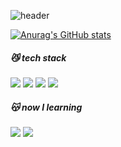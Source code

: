 
<!--
**jiwongut/jiwongut** is a ✨ _special_ ✨ repository because its `README.md` (this file) appears on your GitHub profile.

Here are some ideas to get you started:

- 🔭 I’m currently working on ...
- 🌱 I’m currently learning ...
- 👯 I’m looking to collaborate on ...
- 🤔 I’m looking for help with ...
- 💬 Ask me about ...
- 📫 How to reach me: ...
- 😄 Pronouns: ...
- ⚡ Fun fact: ...
-->

![header](https://capsule-render.vercel.app/api?type=wave&color=#83a4d4&height=300&section=header&text=jiwongut&fontSize=70)


[![Anurag's GitHub stats](https://github-readme-stats.vercel.app/api?username=jiwongut)](https://github.com/jiwongut/github-readme-stats)


##### 😼 tech stack
<img src="https://img.shields.io/badge/HTML-F7797d?style=flat-square&logo=HTML5&logoColor=white"/> <img src="https://img.shields.io/badge/CSS-348ac7?style=flat-square&logo=CSS3&logoColor=white"/> <img src="https://img.shields.io/badge/java script-ffd452?style=flat-square&logo=JavaScript&logoColor=white"/> <img src="https://img.shields.io/badge/python-0052d4?style=flat-square&logo=python&logoColor=white"/>

##### 😽 now I learning
<img src="https://img.shields.io/badge/React-eaafc8?style=flat-square&logo=React&logoColor=white"/> <img src="https://img.shields.io/badge/Figma-3F5EFB?style=flat-square&logo=Figma&logoColor=white"/>

